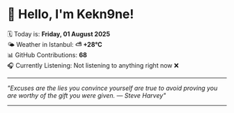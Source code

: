 # 👋 Hello, I'm Kekn9ne!

🗓️ Today is: **Friday, 01 August 2025**  
🌤️ Weather in Istanbul: **⛅️  +28°C**  
📊 GitHub Contributions: **68**  
🎧 Currently Listening: Not listening to anything right now ❌

---

_"Excuses are the lies you convince yourself are true to avoid proving you are worthy of the gift you were given. — *Steve Harvey*"_

---

